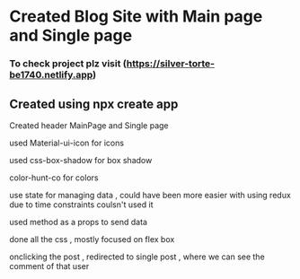 # Created Blog Site with Main page and Single page

### To check project plz visit (https://silver-torte-be1740.netlify.app)

## Created using npx create app 

Created header MainPage and Single page

used Material-ui-icon for icons

used css-box-shadow for box shadow

color-hunt-co for colors

use state for managing data , could have been more easier with using redux due to time constraints coulsn't used it 

used method as a props to send data 

done all the css , mostly focused on flex box

onclicking the post , redirected to single post , where we can see the comment of that user 



